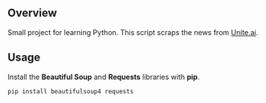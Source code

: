 ## Overview

Small project for learning Python. This script scraps the news from [Unite.ai](https://www.unite.ai/).

## Usage

Install the **Beautiful Soup** and **Requests** libraries with **pip**.

```bash
pip install beautifulsoup4 requests
```
